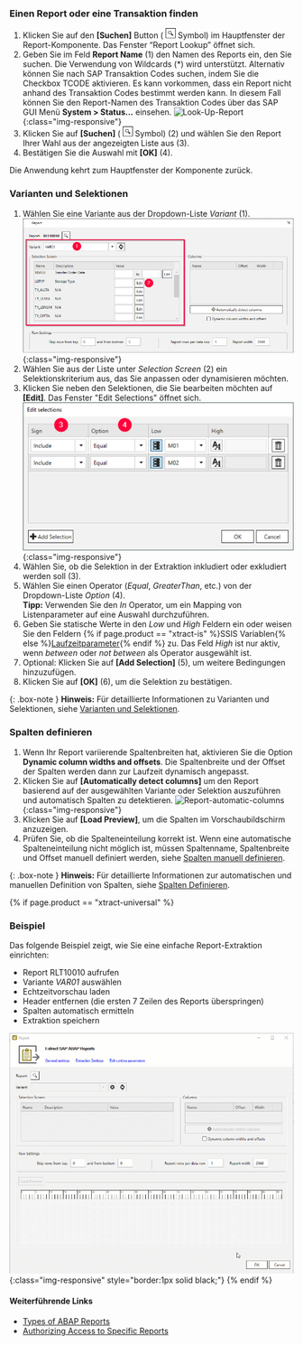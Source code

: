 ### Einen Report oder eine Transaktion finden
1. Klicken Sie auf den **[Suchen]** Button ( ![magnifying-glass](/img/content/icons/magnifying-glass.png) Symbol) im Hauptfenster der Report-Komponente. Das Fenster “Report Lookup” öffnet sich.
2. Geben Sie im Feld **Report Name** (1) den Namen des Reports ein, den Sie suchen. Die Verwendung von Wildcards (*) wird unterstützt. 
Alternativ können Sie nach SAP Transaktion Codes suchen, indem Sie die Checkbox TCODE aktivieren.
Es kann vorkommen, dass ein Report nicht anhand des Transaktion Codes bestimmt werden kann. 
In diesem Fall können Sie den Report-Namen des Transaktion Codes über das SAP GUI Menü **System > Status...** einsehen.
![Look-Up-Report](/img/content/Look-Up-Report.png){:class="img-responsive"}
3. Klicken Sie auf **[Suchen]** ( ![magnifying-glass](/img/content/icons/magnifying-glass.png) Symbol) (2) und wählen Sie den Report Ihrer Wahl aus der angezeigten Liste aus (3).
4. Bestätigen Sie die Auswahl mit **[OK]** (4).

Die Anwendung kehrt zum Hauptfenster der Komponente zurück.

### Varianten und Selektionen

1. Wählen Sie eine Variante aus der Dropdown-Liste *Variant* (1).
![Report-Variants-Section](/img/content/Report-Variants-Selection.png){:class="img-responsive"}
2. Wählen Sie aus der Liste unter *Selection Screen* (2) ein Selektionskriterium aus, das Sie anpassen oder dynamisieren möchten.
3. Klicken Sie neben den Selektionen, die Sie bearbeiten möchten auf **[Edit]**. Das Fenster "Edit Selections" öffnet sich.
![Report-Edit-Selections](/img/content/Report-Edit-Selections.png){:class="img-responsive"}
4. Wählen Sie, ob die Selektion in der Extraktion inkludiert oder exkludiert werden soll (3).
5. Wählen Sie einen Operator (*Equal*, *GreaterThan*, etc.) von der Dropdown-Liste *Option* (4).<br>
**Tipp:** Verwenden Sie den *In* Operator, um ein Mapping von Listenparameter auf eine Auswahl durchzuführen. 
6. Geben Sie statische Werte in den *Low* und *High* Feldern ein oder weisen Sie den Feldern {% if page.product == "xtract-is" %}SSIS Variablen{% else %}[Laufzeitparameter](./report-edit-runtime-parameters){% endif %} zu. 
Das Feld *High* ist nur aktiv, wenn *between* oder *not between* als Operator ausgewählt ist.
7. Optional: Klicken Sie auf **[Add Selection]** (5), um weitere Bedingungen hinzuzufügen.
8. Klicken Sie auf **[OK]** (6), um die Selektion zu bestätigen.

{: .box-note }
**Hinweis:** Für detaillierte Informationen zu Varianten und Selektionen, siehe [Varianten und Selektionen](./variants-and-selections).

### Spalten definieren

1. Wenn Ihr Report variierende Spaltenbreiten hat, aktivieren Sie die Option **Dynamic column widths and offsets**.
Die Spaltenbreite und der Offset der Spalten werden dann zur Laufzeit dynamisch angepasst.
2. Klicken Sie auf **[Automatically detect columns]** um den Report basierend auf der ausgewählten Variante oder Selektion auszuführen und automatisch Spalten zu detektieren.
![Report-automatic-columns](/img/content/Report_new_automatic_columns.png){:class="img-responsive"}
3. Klicken Sie auf **[Load Preview]**, um die Spalten im Vorschaubildschirm anzuzeigen.
4. Prüfen Sie, ob die Spalteneinteilung korrekt ist. Wenn eine automatische Spalteneinteilung nicht möglich ist, müssen Spaltenname, Spaltenbreite und Offset manuell definiert werden, siehe [Spalten manuell definieren](./report-columns-define#spalten-manuell-definieren).

{: .box-note }
**Hinweis:** Für detaillierte Informationen zur automatischen und manuellen Definition von Spalten, siehe [Spalten Definieren](./report-columns-define).

{% if page.product == "xtract-universal" %}
### Beispiel

Das folgende Beispiel zeigt, wie Sie eine einfache Report-Extraktion einrichten:
- Report RLT10010 aufrufen
- Variante *VAR01* auswählen
- Echtzeitvorschau laden
- Header entfernen (die ersten 7 Zeilen des Reports überspringen)
- Spalten automatisch ermitteln
- Extraktion speichern

![Report-Animation](/img/content/report.gif){:class="img-responsive" style="border:1px solid black;"}
{% endif %}

#### Weiterführende Links
- [Types of ABAP Reports](https://wiki.scn.sap.com/wiki/display/ABAP/Types+of+Reports)
- [Authorizing Access to Specific Reports](https://kb.theobald-software.com/sap/authorizing-access-to-specific-reports)
